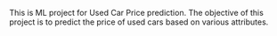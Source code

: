 This is ML project for Used Car Price prediction.
The objective of this project is to predict the price of used cars based on various attributes.